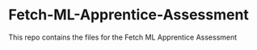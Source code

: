 # Fetch-ML-Apprentice-Assessment
This repo contains the files for the Fetch ML Apprentice Assessment
